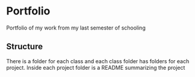 # Portfolio
Portfolio of my work from my last semester of schooling

## Structure

There is a folder for each class and each class folder has folders for each project. Inside each project folder is a README summarizing the project
